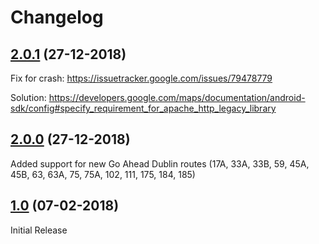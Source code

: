 # Changelog

## [2.0.1](https://github.com/conor-ob/dublin-bus-pal/compare/2.0.0...2.0.1) (27-12-2018)
Fix for crash: https://issuetracker.google.com/issues/79478779

Solution: https://developers.google.com/maps/documentation/android-sdk/config#specify_requirement_for_apache_http_legacy_library

## [2.0.0](https://github.com/conor-ob/dublin-bus-pal/compare/1.0...2.0.0) (27-12-2018)
Added support for new Go Ahead Dublin routes (17A, 33A, 33B, 59, 45A, 45B, 63, 63A, 75, 75A, 102, 111, 175, 184, 185)

## [1.0](https://github.com/conor-ob/dublin-bus-pal/compare/1.0) (07-02-2018)
Initial Release
